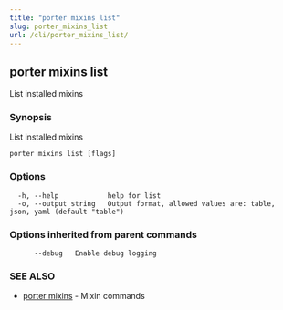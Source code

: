 ```yaml
---
title: "porter mixins list"
slug: porter_mixins_list
url: /cli/porter_mixins_list/
---
```

## porter mixins list

List installed mixins

### Synopsis

List installed mixins

```
porter mixins list [flags]
```

### Options

```
  -h, --help            help for list
  -o, --output string   Output format, allowed values are: table, json, yaml (default "table")
```

### Options inherited from parent commands

```
      --debug   Enable debug logging
```

### SEE ALSO

* [porter mixins](/cli/porter_mixins/)	 - Mixin commands

